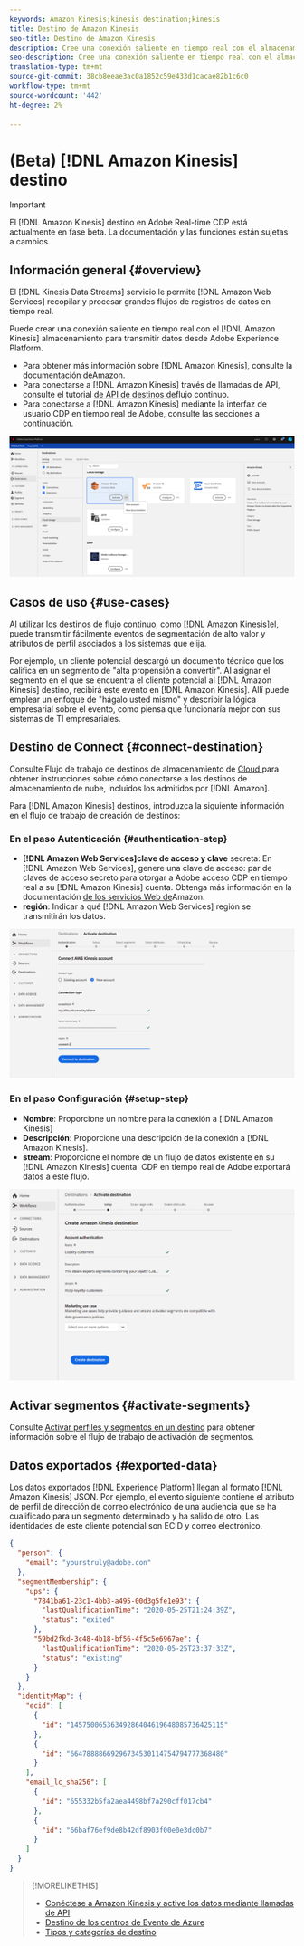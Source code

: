 ```yaml
---
keywords: Amazon Kinesis;kinesis destination;kinesis
title: Destino de Amazon Kinesis
seo-title: Destino de Amazon Kinesis
description: Cree una conexión saliente en tiempo real con el almacenamiento Kinesis de Amazon para transmitir datos desde Adobe Experience Platform.
seo-description: Cree una conexión saliente en tiempo real con el almacenamiento Kinesis de Amazon para transmitir datos desde Adobe Experience Platform.
translation-type: tm+mt
source-git-commit: 38cb8eeae3ac0a1852c59e433d1cacae82b1c6c0
workflow-type: tm+mt
source-wordcount: '442'
ht-degree: 2%

---
```



# (Beta) [!DNL Amazon Kinesis] destino


>[!IMPORTANT]
>
>El [!DNL Amazon Kinesis] destino en Adobe Real-time CDP está actualmente en fase beta. La documentación y las funciones están sujetas a cambios.

## Información general {#overview}

El [!DNL Kinesis Data Streams] servicio le permite [!DNL Amazon Web Services] recopilar y procesar grandes flujos de registros de datos en tiempo real.

Puede crear una conexión saliente en tiempo real con el [!DNL Amazon Kinesis] almacenamiento para transmitir datos desde Adobe Experience Platform.

* Para obtener más información sobre [!DNL Amazon Kinesis], consulte la documentación [de](https://docs.aws.amazon.com/streams/latest/dev/introduction.html)Amazon.
* Para conectarse a [!DNL Amazon Kinesis] través de llamadas de API, consulte el tutorial [de API de destinos de](/help/rtcdp/destinations/streaming-destinations-api-tutorial.md)flujo continuo.
* Para conectarse a [!DNL Amazon Kinesis] mediante la interfaz de usuario CDP en tiempo real de Adobe, consulte las secciones a continuación.

![Amazon Kinesis en la interfaz de usuario](/help/rtcdp/destinations/assets/aws-kinesis-destination.png)


## Casos de uso {#use-cases}

Al utilizar los destinos de flujo continuo, como [!DNL Amazon Kinesis]el, puede transmitir fácilmente eventos de segmentación de alto valor y atributos de perfil asociados a los sistemas que elija.

Por ejemplo, un cliente potencial descargó un documento técnico que los califica en un segmento de &quot;alta propensión a convertir&quot;. Al asignar el segmento en el que se encuentra el cliente potencial al [!DNL Amazon Kinesis] destino, recibirá este evento en [!DNL Amazon Kinesis]. Allí puede emplear un enfoque de &quot;hágalo usted mismo&quot; y describir la lógica empresarial sobre el evento, como piensa que funcionaría mejor con sus sistemas de TI empresariales.

## Destino de Connect {#connect-destination}

Consulte Flujo de trabajo de destinos de almacenamiento de [Cloud ](/help/rtcdp/destinations/cloud-storage-destinations-workflow.md)para obtener instrucciones sobre cómo conectarse a los destinos de almacenamiento de nube, incluidos los admitidos por [!DNL Amazon].

Para [!DNL Amazon Kinesis] destinos, introduzca la siguiente información en el flujo de trabajo de creación de destinos:

### En el paso Autenticación {#authentication-step}

* **[!DNL Amazon Web Services]clave de acceso y clave** secreta: En [!DNL Amazon Web Services], genere una clave de acceso: par de claves de acceso secreto para otorgar a Adobe acceso CDP en tiempo real a su [!DNL Amazon Kinesis] cuenta. Obtenga más información en la documentación [de los servicios Web de](https://docs.aws.amazon.com/IAM/latest/UserGuide/id_credentials_access-keys.html)Amazon.
* **región**: Indicar a qué [!DNL Amazon Web Services] región se transmitirán los datos.

![Campos de entrada en el paso de cuenta](/help/rtcdp/destinations/assets/aws-kinesis-account-step.png)

### En el paso Configuración {#setup-step}

* **Nombre**: Proporcione un nombre para la conexión a [!DNL Amazon Kinesis]
* **Descripción**: Proporcione una descripción de la conexión a [!DNL Amazon Kinesis].
* **stream**: Proporcione el nombre de un flujo de datos existente en su [!DNL Amazon Kinesis] cuenta. CDP en tiempo real de Adobe exportará datos a este flujo.

![Campos de entrada en el paso de autenticación](/help/rtcdp/destinations/assets/aws-kinesis-setup-step.png)

<!--

>[!IMPORTANT]
>
>Adobe Real-time CDP needs `write` permissions on the bucket object where the export files will be delivered.

-->

## Activar segmentos {#activate-segments}

Consulte [Activar perfiles y segmentos en un destino](/help/rtcdp/destinations/activate-destinations.md) para obtener información sobre el flujo de trabajo de activación de segmentos.

## Datos exportados {#exported-data}

Los datos exportados [!DNL Experience Platform] llegan al formato [!DNL Amazon Kinesis] JSON. Por ejemplo, el evento siguiente contiene el atributo de perfil de dirección de correo electrónico de una audiencia que se ha cualificado para un segmento determinado y ha salido de otro. Las identidades de este cliente potencial son ECID y correo electrónico.

```json
{
  "person": {
    "email": "yourstruly@adobe.con"
  },
  "segmentMembership": {
    "ups": {
      "7841ba61-23c1-4bb3-a495-00d3g5fe1e93": {
        "lastQualificationTime": "2020-05-25T21:24:39Z",
        "status": "exited"
      },
      "59bd2fkd-3c48-4b18-bf56-4f5c5e6967ae": {
        "lastQualificationTime": "2020-05-25T23:37:33Z",
        "status": "existing"
      }
    }
  },
  "identityMap": {
    "ecid": [
      {
        "id": "14575006536349286404619648085736425115"
      },
      {
        "id": "66478888669296734530114754794777368480"
      }
    ],
    "email_lc_sha256": [
      {
        "id": "655332b5fa2aea4498bf7a290cff017cb4"
      },
      {
        "id": "66baf76ef9de8b42df8903f00e0e3dc0b7"
      }
    ]
  }
}
```



>[!MORELIKETHIS]
>
>* [Conéctese a Amazon Kinesis y active los datos mediante llamadas de API](/help/rtcdp/destinations/streaming-destinations-api-tutorial.md)
>* [Destino de los centros de Evento de Azure](/help/rtcdp/destinations/azure-event-hubs-destination.md)
>* [Tipos y categorías de destino](/help/rtcdp/destinations/destination-types.md)

